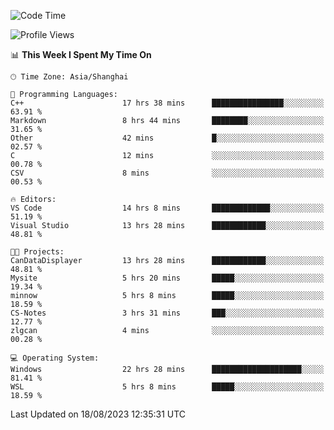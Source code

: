 <!--START_SECTION:waka-->
![Code Time](http://img.shields.io/badge/Code%20Time-1%2C176%20hrs%2036%20mins-blue)

![Profile Views](http://img.shields.io/badge/Profile%20Views-1-blue)

📊 **This Week I Spent My Time On** 

```text
🕑︎ Time Zone: Asia/Shanghai

💬 Programming Languages: 
C++                      17 hrs 38 mins      ████████████████░░░░░░░░░   63.91 % 
Markdown                 8 hrs 44 mins       ████████░░░░░░░░░░░░░░░░░   31.65 % 
Other                    42 mins             █░░░░░░░░░░░░░░░░░░░░░░░░   02.57 % 
C                        12 mins             ░░░░░░░░░░░░░░░░░░░░░░░░░   00.78 % 
CSV                      8 mins              ░░░░░░░░░░░░░░░░░░░░░░░░░   00.53 % 

🔥 Editors: 
VS Code                  14 hrs 8 mins       █████████████░░░░░░░░░░░░   51.19 % 
Visual Studio            13 hrs 28 mins      ████████████░░░░░░░░░░░░░   48.81 % 

🐱‍💻 Projects: 
CanDataDisplayer         13 hrs 28 mins      ████████████░░░░░░░░░░░░░   48.81 % 
Mysite                   5 hrs 20 mins       █████░░░░░░░░░░░░░░░░░░░░   19.34 % 
minnow                   5 hrs 8 mins        █████░░░░░░░░░░░░░░░░░░░░   18.59 % 
CS-Notes                 3 hrs 31 mins       ███░░░░░░░░░░░░░░░░░░░░░░   12.77 % 
zlgcan                   4 mins              ░░░░░░░░░░░░░░░░░░░░░░░░░   00.28 % 

💻 Operating System: 
Windows                  22 hrs 28 mins      ████████████████████░░░░░   81.41 % 
WSL                      5 hrs 8 mins        █████░░░░░░░░░░░░░░░░░░░░   18.59 % 
```


 Last Updated on 18/08/2023 12:35:31 UTC
<!--END_SECTION:waka-->